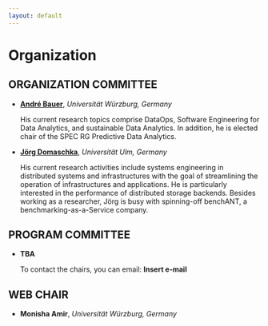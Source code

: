 ```yaml
---
layout: default
---
```

<h1><b>Organization</b></h1>

<h2><b>ORGANIZATION COMMITTEE</b></h2>
<ul>
<li>
<p><a href="https://se.informatik.uni-wuerzburg.de/software-engineering-group/staff/andre-bauer/"><b>André Bauer</b></a>, <i>Universität Würzburg, Germany</i></p>

<p>His current research topics comprise DataOps, Software Engineering for Data Analytics, and sustainable Data Analytics. In addition, he is elected chair of the SPEC RG Predictive Data Analytics.</p>
</li>
<li>
<p><b><a href="https://www.uni-ulm.de/in/omi/institut/persons/jd/">Jörg Domaschka</a></b>, <i>Universität Ulm, Germany</i></p>

<p>His current research activities include systems engineering in distributed systems and infrastructures with the goal of streamlining the operation of infrastructures and applications. He is particularly interested in the performance of distributed storage backends. Besides working as a researcher, Jörg is busy with spinning-off benchANT, a benchmarking-as-a-Service company.</p>
</li>
</ul>

<h2><b>PROGRAM COMMITTEE</b></h2>
<ul>
<li>
<p><b>TBA</b></p>
</li>
To contact the chairs, you can email: <b>Insert e-mail</b>
</ul>


<h2><b>WEB CHAIR</b></h2>
<ul>
<li>
<p><b>Monisha Amir</b>, <i>Universität Würzburg, Germany</i></p>
</li>
</ul>
